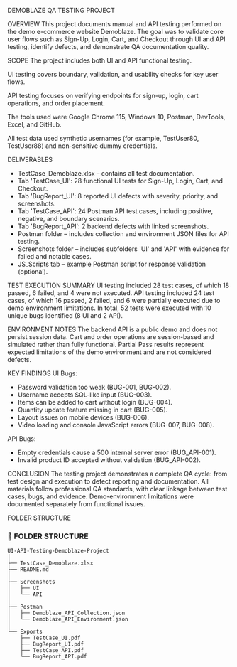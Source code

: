 DEMOBLAZE QA TESTING PROJECT

OVERVIEW
This project documents manual and API testing performed on the demo e-commerce website Demoblaze. The goal was to validate core user flows such as Sign-Up, Login, Cart, and Checkout through UI and API testing, identify defects, and demonstrate QA documentation quality.

SCOPE
The project includes both UI and API functional testing.

UI testing covers boundary, validation, and usability checks for key user flows.

API testing focuses on verifying endpoints for sign-up, login, cart operations, and order placement.

The tools used were Google Chrome 115, Windows 10, Postman, DevTools, Excel, and GitHub.

All test data used synthetic usernames (for example, TestUser80, TestUser88) and non-sensitive dummy credentials.

DELIVERABLES
- TestCase_Demoblaze.xlsx – contains all test documentation.
- Tab 'TestCase_UI': 28 functional UI tests for Sign-Up, Login, Cart, and Checkout.
- Tab 'BugReport_UI': 8 reported UI defects with severity, priority, and screenshots.
- Tab 'TestCase_API': 24 Postman API test cases, including positive, negative, and boundary scenarios.
- Tab 'BugReport_API': 2 backend defects with linked screenshots.
- Postman folder – includes collection and environment JSON files for API testing.
- Screenshots folder – includes subfolders 'UI' and 'API' with evidence for failed and notable cases.
- JS_Scripts tab – example Postman script for response validation (optional).

TEST EXECUTION SUMMARY
UI testing included 28 test cases, of which 18 passed, 6 failed, and 4 were not executed.
API testing included 24 test cases, of which 16 passed, 2 failed, and 6 were partially executed due to demo environment limitations.
In total, 52 tests were executed with 10 unique bugs identified (8 UI and 2 API).

ENVIRONMENT NOTES
The backend API is a public demo and does not persist session data.
Cart and order operations are session-based and simulated rather than fully functional.
Partial Pass results represent expected limitations of the demo environment and are not considered defects.

KEY FINDINGS
UI Bugs:
- Password validation too weak (BUG-001, BUG-002).
- Username accepts SQL-like input (BUG-003).
- Items can be added to cart without login (BUG-004).
- Quantity update feature missing in cart (BUG-005).
- Layout issues on mobile devices (BUG-006).
- Video loading and console JavaScript errors (BUG-007, BUG-008).

API Bugs:
- Empty credentials cause a 500 internal server error (BUG_API-001).
- Invalid product ID accepted without validation (BUG_API-002).

CONCLUSION
The testing project demonstrates a complete QA cycle: from test design and execution to defect reporting and documentation.
All materials follow professional QA standards, with clear linkage between test cases, bugs, and evidence.
Demo-environment limitations were documented separately from functional issues.

FOLDER STRUCTURE
### 📁 FOLDER STRUCTURE
```text
UI-API-Testing-Demoblaze-Project
│
├── TestCase_Demoblaze.xlsx
├── README.md
│
├── Screenshots
│   ├── UI
│   └── API
│
├── Postman
│   ├── Demoblaze_API_Collection.json
│   └── Demoblaze_API_Environment.json
│
└── Exports
    ├── TestCase_UI.pdf
    ├── BugReport_UI.pdf
    ├── TestCase_API.pdf
    └── BugReport_API.pdf



